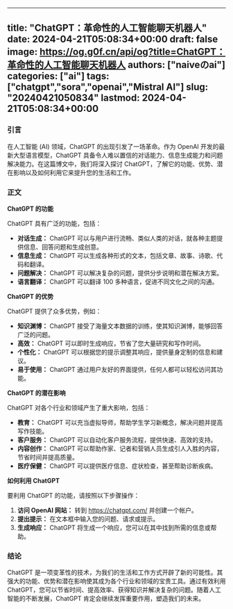 
---
title: "ChatGPT：革命性的人工智能聊天机器人"
date: 2024-04-21T05:08:34+00:00
draft: false
image: https://og.g0f.cn/api/og?title=ChatGPT：革命性的人工智能聊天机器人
authors: ["naiveのai"]
categories: ["ai"]
tags: ["chatgpt","sora","openai","Mistral AI"]
slug: "20240421050834"
lastmod: 2024-04-21T05:08:34+00:00
---
### 引言

在人工智能 (AI) 领域，ChatGPT 的出现引发了一场革命。作为 OpenAI 开发的最新大型语言模型，ChatGPT 具备令人难以置信的对话能力、信息生成能力和问题解决能力。在这篇博文中，我们将深入探讨 ChatGPT，了解它的功能、优势、潜在影响以及如何利用它来提升您的生活和工作。

### 正文

**ChatGPT 的功能**

ChatGPT 具有广泛的功能，包括：

* **对话生成：** ChatGPT 可以与用户进行流畅、类似人类的对话，就各种主题提供信息、回答问题和生成创意。
* **信息生成：** ChatGPT 可以生成各种形式的文本，包括文章、故事、诗歌、代码和翻译。
* **问题解决：** ChatGPT 可以解决复杂的问题，提供分步说明和潜在解决方案。
* **语言翻译：** ChatGPT 可以翻译 100 多种语言，促进不同文化之间的沟通。

**ChatGPT 的优势**

ChatGPT 提供了众多优势，例如：

* **知识渊博：** ChatGPT 接受了海量文本数据的训练，使其知识渊博，能够回答广泛的问题。
* **高效：** ChatGPT 可以即时生成响应，节省了您大量研究和写作时间。
* **个性化：** ChatGPT 可以根据您的提示调整其响应，提供量身定制的信息和建议。
* **易于使用：** ChatGPT 通过用户友好的界面提供，任何人都可以轻松访问其功能。

**ChatGPT 的潜在影响**

ChatGPT 对各个行业和领域产生了重大影响，包括：

* **教育：** ChatGPT 可以充当虚拟导师，帮助学生学习新概念，解决问题并提高写作技能。
* **客户服务：** ChatGPT 可以自动化客户服务流程，提供快速、高效的支持。
* **内容创作：** ChatGPT 可以帮助作家、记者和营销人员生成引人入胜的内容，节省时间并提高质量。
* **医疗保健：** ChatGPT 可以提供医疗信息、症状检查，甚至帮助诊断疾病。

**如何利用 ChatGPT**

要利用 ChatGPT 的功能，请按照以下步骤操作：

1. **访问 OpenAI 网站：** 转到 https://chatgpt.com/ 并创建一个帐户。
2. **提出提示：** 在文本框中输入您的问题、请求或提示。
3. **生成响应：** ChatGPT 将生成一个响应，您可以在其中找到所需的信息或帮助。

### 结论

ChatGPT 是一项变革性的技术，为我们的生活和工作方式开辟了新的可能性。其强大的功能、优势和潜在影响使其成为各个行业和领域的宝贵工具。通过有效利用 ChatGPT，您可以节省时间、提高效率、获得知识并解决复杂的问题。随着人工智能的不断发展，ChatGPT 肯定会继续发挥重要作用，塑造我们的未来。